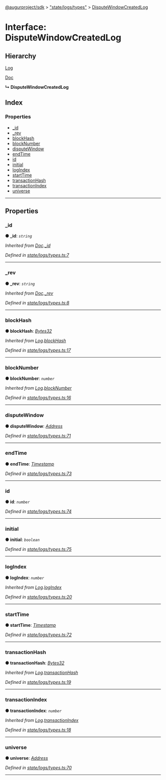 [@augurproject/sdk](../README.md) > ["state/logs/types"](../modules/_state_logs_types_.md) > [DisputeWindowCreatedLog](../interfaces/_state_logs_types_.disputewindowcreatedlog.md)

# Interface: DisputeWindowCreatedLog

## Hierarchy

 [Log](_state_logs_types_.log.md)

 [Doc](_state_logs_types_.doc.md)

**↳ DisputeWindowCreatedLog**

## Index

### Properties

* [_id](_state_logs_types_.disputewindowcreatedlog.md#_id)
* [_rev](_state_logs_types_.disputewindowcreatedlog.md#_rev)
* [blockHash](_state_logs_types_.disputewindowcreatedlog.md#blockhash)
* [blockNumber](_state_logs_types_.disputewindowcreatedlog.md#blocknumber)
* [disputeWindow](_state_logs_types_.disputewindowcreatedlog.md#disputewindow)
* [endTime](_state_logs_types_.disputewindowcreatedlog.md#endtime)
* [id](_state_logs_types_.disputewindowcreatedlog.md#id)
* [initial](_state_logs_types_.disputewindowcreatedlog.md#initial)
* [logIndex](_state_logs_types_.disputewindowcreatedlog.md#logindex)
* [startTime](_state_logs_types_.disputewindowcreatedlog.md#starttime)
* [transactionHash](_state_logs_types_.disputewindowcreatedlog.md#transactionhash)
* [transactionIndex](_state_logs_types_.disputewindowcreatedlog.md#transactionindex)
* [universe](_state_logs_types_.disputewindowcreatedlog.md#universe)

---

## Properties

<a id="_id"></a>

###  _id

**● _id**: *`string`*

*Inherited from [Doc](_state_logs_types_.doc.md).[_id](_state_logs_types_.doc.md#_id)*

*Defined in [state/logs/types.ts:7](https://github.com/AugurProject/augur/blob/1991ef64ef/packages/augur-sdk/src/state/logs/types.ts#L7)*

___
<a id="_rev"></a>

###  _rev

**● _rev**: *`string`*

*Inherited from [Doc](_state_logs_types_.doc.md).[_rev](_state_logs_types_.doc.md#_rev)*

*Defined in [state/logs/types.ts:8](https://github.com/AugurProject/augur/blob/1991ef64ef/packages/augur-sdk/src/state/logs/types.ts#L8)*

___
<a id="blockhash"></a>

###  blockHash

**● blockHash**: *[Bytes32](../modules/_state_logs_types_.md#bytes32)*

*Inherited from [Log](_state_logs_types_.log.md).[blockHash](_state_logs_types_.log.md#blockhash)*

*Defined in [state/logs/types.ts:17](https://github.com/AugurProject/augur/blob/1991ef64ef/packages/augur-sdk/src/state/logs/types.ts#L17)*

___
<a id="blocknumber"></a>

###  blockNumber

**● blockNumber**: *`number`*

*Inherited from [Log](_state_logs_types_.log.md).[blockNumber](_state_logs_types_.log.md#blocknumber)*

*Defined in [state/logs/types.ts:16](https://github.com/AugurProject/augur/blob/1991ef64ef/packages/augur-sdk/src/state/logs/types.ts#L16)*

___
<a id="disputewindow"></a>

###  disputeWindow

**● disputeWindow**: *[Address](../modules/_state_logs_types_.md#address)*

*Defined in [state/logs/types.ts:71](https://github.com/AugurProject/augur/blob/1991ef64ef/packages/augur-sdk/src/state/logs/types.ts#L71)*

___
<a id="endtime"></a>

###  endTime

**● endTime**: *[Timestamp](../modules/_state_logs_types_.md#timestamp)*

*Defined in [state/logs/types.ts:73](https://github.com/AugurProject/augur/blob/1991ef64ef/packages/augur-sdk/src/state/logs/types.ts#L73)*

___
<a id="id"></a>

###  id

**● id**: *`number`*

*Defined in [state/logs/types.ts:74](https://github.com/AugurProject/augur/blob/1991ef64ef/packages/augur-sdk/src/state/logs/types.ts#L74)*

___
<a id="initial"></a>

###  initial

**● initial**: *`boolean`*

*Defined in [state/logs/types.ts:75](https://github.com/AugurProject/augur/blob/1991ef64ef/packages/augur-sdk/src/state/logs/types.ts#L75)*

___
<a id="logindex"></a>

###  logIndex

**● logIndex**: *`number`*

*Inherited from [Log](_state_logs_types_.log.md).[logIndex](_state_logs_types_.log.md#logindex)*

*Defined in [state/logs/types.ts:20](https://github.com/AugurProject/augur/blob/1991ef64ef/packages/augur-sdk/src/state/logs/types.ts#L20)*

___
<a id="starttime"></a>

###  startTime

**● startTime**: *[Timestamp](../modules/_state_logs_types_.md#timestamp)*

*Defined in [state/logs/types.ts:72](https://github.com/AugurProject/augur/blob/1991ef64ef/packages/augur-sdk/src/state/logs/types.ts#L72)*

___
<a id="transactionhash"></a>

###  transactionHash

**● transactionHash**: *[Bytes32](../modules/_state_logs_types_.md#bytes32)*

*Inherited from [Log](_state_logs_types_.log.md).[transactionHash](_state_logs_types_.log.md#transactionhash)*

*Defined in [state/logs/types.ts:19](https://github.com/AugurProject/augur/blob/1991ef64ef/packages/augur-sdk/src/state/logs/types.ts#L19)*

___
<a id="transactionindex"></a>

###  transactionIndex

**● transactionIndex**: *`number`*

*Inherited from [Log](_state_logs_types_.log.md).[transactionIndex](_state_logs_types_.log.md#transactionindex)*

*Defined in [state/logs/types.ts:18](https://github.com/AugurProject/augur/blob/1991ef64ef/packages/augur-sdk/src/state/logs/types.ts#L18)*

___
<a id="universe"></a>

###  universe

**● universe**: *[Address](../modules/_state_logs_types_.md#address)*

*Defined in [state/logs/types.ts:70](https://github.com/AugurProject/augur/blob/1991ef64ef/packages/augur-sdk/src/state/logs/types.ts#L70)*

___

